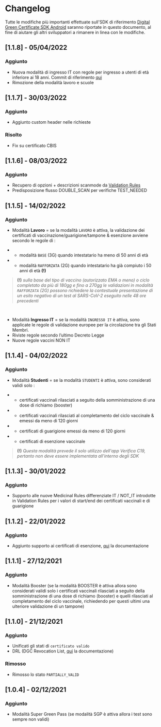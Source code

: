 # Changelog
Tutte le modifiche più importanti effettuate sull'SDK di riferimento 
[Digital Green Certificate SDK Android](https://github.com/ministero-salute/it-dgc-verificac19-sdk-android)
saranno riportate in questo documento, al fine di aiutare gli altri sviluppatori
a rimanere in linea con le modifiche.

## [1.1.8] - 05/04/2022

### Aggiunto

- Nuova modalità di ingresso IT con regole per ingresso a utenti di età inferiore ai 18 anni. Commit di riferimento [qui](https://github.com/ministero-salute/it-dgc-verificac19-sdk-android/commit/93e3b64e1d5016f0887b1a153147b35a51d06954)
- Rimozione della modalità lavoro e scuole

## [1.1.7] - 30/03/2022

### Aggiunto

- Aggiunto custom header nelle richieste

### Risolto

- Fix su certificato CBIS

## [1.1.6] - 08/03/2022

### Aggiunto

- Recupero di opzioni + descrizioni scanmode da [Validation Rules](https://get.dgc.gov.it/v1/dgc/settings)
- Predisposizione flusso DOUBLE_SCAN per verifiche TEST_NEEDED 


## [1.1.5] - 14/02/2022

### Aggiunto

- Modalità **Lavoro** = se la modalità `LAVORO` è attiva, la validazione dei certificati di vaccinazione/guarigione/tampone & esenzione avviene secondo le regole di :

- - modalità `BASE` (3G) quando intestatario ha meno di 50 anni di età
- - modalità `RAFFORZATA` (2G) quando intestatario ha già compiuto i 50 anni di età **(!)**

> **(!)** _sulla base del tipo di vaccino (autorizzato EMA o meno) o ciclo completato da più di 180gg e fino a 270gg le validazioni in modalità `RAFFORZATA` (2G) possono richiedere la contestuale presentazione di un esito negativo di un test al SARS-CoV-2 eseguito nelle 48 ore precedenti_
<br>

- Modalità **Ingresso IT** = se la modalità `INGRESSO IT` è attiva, sono applicate le regole di validazione europee per la circolazione tra gli Stati Membri.
- Riviste regole secondo l’ultimo Decreto Legge
- Nuove regole vaccini NON IT

## [1.1.4] - 04/02/2022

### Aggiunto

- Modalità **Studenti** = se la modalità `STUDENTI` è attiva, sono considerati validi solo :

- - certificati vaccinali rilasciati a seguito della somministrazione di una dose di richiamo (booster)
- - certificati vaccinali rilasciati al completamento del ciclo vaccinale & emessi da meno di 120 giorni
- - certificati di guarigione emessi da meno di 120 giorni
- - certificati di esenzione vaccinale

> **(!)** _Questa modalità prevede il solo utilizzo dell'app Verifica C19, pertanto non deve essere implementata all'interno degli SDK_

## [1.1.3] - 30/01/2022

### Aggiunto

- Supporto alle nuove Medicinal Rules differenziate IT / NOT_IT introdotte in Validation Rules per i valori di start/end dei certificati vaccinali e di guarigione

## [1.1.2] - 22/01/2022

### Aggiunto
- Aggiunto supporto ai certificati di esenzione, [qui](https://github.com/ministero-salute/it-dgc-documentation/blob/master/EXEMPTIONS.md) la documentazione

## [1.1.1] - 27/12/2021

### Aggiunto
- Modalità Booster (se la modalità BOOSTER è attiva allora sono considerati validi solo i certificati vaccinali rilasciati a seguito della somministrazione di una dose di richiamo (booster) e quelli rilasciati al completamento del ciclo vaccinale, richiedendo per questi ultimi una ulteriore validazione di un tampone)

## [1.1.0] - 21/12/2021

### Aggiunto
- Unificati gli stati di `certificato valido`
- DRL (DGC Revocation List, [qui](https://github.com/ministero-salute/it-dgc-documentation/blob/master/DRL.md) la documentazione)

### Rimosso
- Rimosso lo stato `PARTIALLY_VALID`

## [1.0.4] - 02/12/2021
### Aggiunto
- Modalità Super Green Pass (se modalità SGP è attiva allora i test sono sempre non validi)

